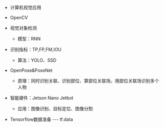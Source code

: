* 计算机视觉应用

* OpenCV

* 视觉对象检测

  * 模型：RNN
* 识别指标：TP,FP,FM,IOU
  * 算法：YOLO、SSD

* OpenPose&PoseNet
  
  * 原理：同时识别关联、识别部位、算部位关联场，用部位关联场识别多个人物
  
* 智能硬件：Jetson Nano Jetbot

  * 应用：图像识别、目标定位、图像分割

*  Tensorflow数据准备   ---   tf.data

  

  




